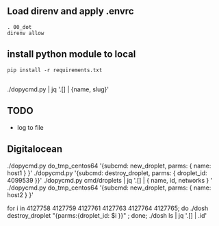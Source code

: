 ## Load direnv and apply .envrc

```
. 00_dot
direnv allow
```

## install python module to local

```
pip install -r requirements.txt
```


## 

./dopycmd.py | jq '.[] | {name, slug}'

## TODO

* log to file

## Digitalocean

./dopycmd.py do_tmp_centos64 '{subcmd: new_droplet, parms: { name: host1 } }'
./dopycmd.py '{subcmd: destroy_droplet, parms: { droplet_id: 4099539 }}'
./dopycmd.py cmd/droplets  | jq '.[] | { name, id, networks } '
./dopycmd.py do_tmp_centos64 '{subcmd: new_droplet, parms: { name: host2 } }'

for i in 4127758 4127759 4127761 4127763 4127764 4127765; do ./dosh destroy_droplet "{parms:{droplet_id: $i }}" ; done;
./dosh ls | jq '.[] | .id'

